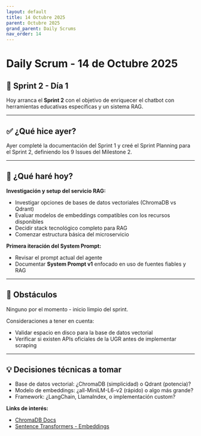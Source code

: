 ```yaml
---
layout: default
title: 14 Octubre 2025
parent: Octubre 2025
grand_parent: Daily Scrums
nav_order: 14
---
```


# Daily Scrum - 14 de Octubre 2025

## 🎯 Sprint 2 - Día 1

Hoy arranca el **Sprint 2** con el objetivo de enriquecer el chatbot con herramientas educativas específicas y un sistema RAG.

---

## ✅ ¿Qué hice ayer?

Ayer completé la documentación del Sprint 1 y creé el Sprint Planning para el Sprint 2, definiendo los 9 Issues del Milestone 2.

---

## 🚀 ¿Qué haré hoy?

**Investigación y setup del servicio RAG:**
- Investigar opciones de bases de datos vectoriales (ChromaDB vs Qdrant)
- Evaluar modelos de embeddings compatibles con los recursos disponibles
- Decidir stack tecnológico completo para RAG
- Comenzar estructura básica del microservicio

**Primera iteración del System Prompt:**
- Revisar el prompt actual del agente
- Documentar **System Prompt v1** enfocado en uso de fuentes fiables y RAG

---

## 🚧 Obstáculos

Ninguno por el momento - inicio limpio del sprint.

Consideraciones a tener en cuenta:
- Validar espacio en disco para la base de datos vectorial
- Verificar si existen APIs oficiales de la UGR antes de implementar scraping

---

## 💡 Decisiones técnicas a tomar

- Base de datos vectorial: ¿ChromaDB (simplicidad) o Qdrant (potencia)?
- Modelo de embeddings: ¿all-MiniLM-L6-v2 (rápido) o algo más grande?
- Framework: ¿LangChain, LlamaIndex, o implementación custom?

**Links de interés:**
- [ChromaDB Docs](https://docs.trychroma.com/)
- [Sentence Transformers - Embeddings](https://www.sbert.net/)
